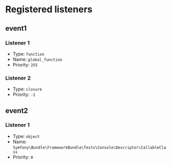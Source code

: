 # Registered listeners

## event1

### Listener 1

- Type: `function`
- Name: `global_function`
- Priority: `255`

### Listener 2

- Type: `closure`
- Priority: `-1`

## event2

### Listener 1

- Type: `object`
- Name: `Symfony\Bundle\FrameworkBundle\Tests\Console\Descriptor\CallableClass`
- Priority: `0`
